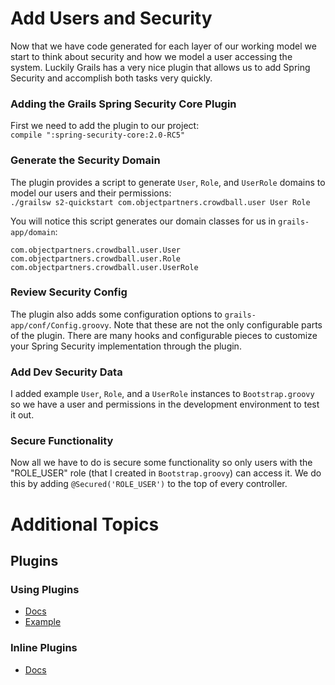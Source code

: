 Add Users and Security
===
Now that we have code generated for each layer of our working model we start to think about security and how we
model a user accessing the system. Luckily Grails has a very nice plugin that allows us to add Spring Security and
accomplish both tasks very quickly.

### Adding the Grails Spring Security Core Plugin
First we need to add the plugin to our project:   
`compile ":spring-security-core:2.0-RC5"`   

### Generate the Security Domain
The plugin provides a script to generate `User`, `Role`, and `UserRole` domains to model our users and their permissions:   
`./grailsw s2-quickstart com.objectpartners.crowdball.user User Role`

You will notice this script generates our domain classes for us in `grails-app/domain`:   
```
com.objectpartners.crowdball.user.User
com.objectpartners.crowdball.user.Role
com.objectpartners.crowdball.user.UserRole
```

### Review Security Config
The plugin also adds some configuration options to `grails-app/conf/Config.groovy`. Note that these are not the only 
configurable parts of the plugin. There are many hooks and configurable pieces to customize your Spring Security implementation
through the plugin.

### Add Dev Security Data
I added example `User`, `Role`, and a `UserRole` instances to `Bootstrap.groovy` so we have a user and permissions in
the development environment to test it out.

### Secure Functionality
Now all we have to do is secure some functionality so only users with the "ROLE_USER" role (that I created in `Bootstrap.groovy`)
can access it. We do this by adding `@Secured('ROLE_USER')` to the top of every controller.

# Additional Topics

## Plugins

### Using Plugins
* [Docs](http://grails.github.io/grails-doc/2.5.1/guide/plugins.html)
* [Example](https://github.com/JacobASeverson/crowd-ball-demo/blob/3-security-user/grails-app/conf/BuildConfig.groovy#L56-L78)

### Inline Plugins
* [Docs](http://grails.github.io/grails-doc/2.5.1/guide/plugins.html)
